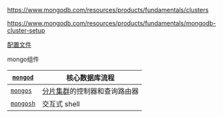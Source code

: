 

https://www.mongodb.com/resources/products/fundamentals/clusters

https://www.mongodb.com/resources/products/fundamentals/mongodb-cluster-setup

[配置文件](https://www.mongodb.com/docs/manual/reference/configuration-options/)



mongo组件

| [`mongod`](https://www.mongodb.com/zh-cn/docs/manual/reference/program/mongod/#mongodb-binary-bin.mongod) | 核心数据库流程                                               |
| ------------------------------------------------------------ | ------------------------------------------------------------ |
| [`mongos`](https://www.mongodb.com/zh-cn/docs/manual/reference/program/mongos/#mongodb-binary-bin.mongos) | [分片集群](https://www.mongodb.com/zh-cn/docs/manual/reference/glossary/#std-term-sharded-cluster)的控制器和查询路由器 |
| [`mongosh`](https://www.mongodb.com/zh-cn/docs/mongodb-shell/#mongodb-binary-bin.mongosh) | 交互式 shell                                                 |















